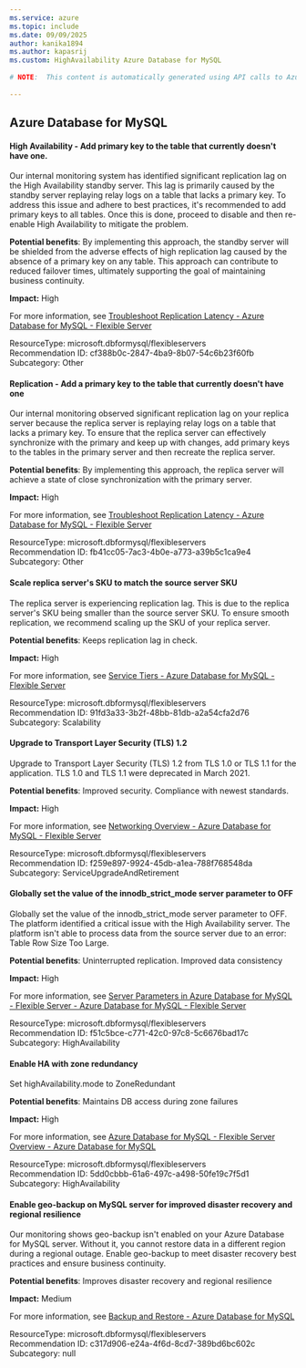 ```yaml
---
ms.service: azure
ms.topic: include
ms.date: 09/09/2025
author: kanika1894
ms.author: kapasrij
ms.custom: HighAvailability Azure Database for MySQL
  
# NOTE:  This content is automatically generated using API calls to Azure. Any edits made on these files will be overwritten in the next run of the script. 
  
---
```

  
## Azure Database for MySQL  
  
<!--cf388b0c-2847-4ba9-8b07-54c6b23f60fb_begin-->

#### High Availability - Add primary key to the table that currently doesn't have one.  
  
Our internal monitoring system has identified significant replication lag on the High Availability standby server. This lag is primarily caused by the standby server replaying relay logs on a table that lacks a primary key. To address this issue and adhere to best practices, it's recommended to add primary keys to all tables. Once this is done, proceed to disable and then re-enable High Availability to mitigate the problem.  
  
**Potential benefits**: By implementing this approach, the standby server will be shielded from the adverse effects of high replication lag caused by the absence of a primary key on any table. This approach can contribute to reduced failover times, ultimately supporting the goal of maintaining business continuity.  

**Impact:** High
  
For more information, see [Troubleshoot Replication Latency - Azure Database for MySQL - Flexible Server ](/azure/mysql/how-to-troubleshoot-replication-latency#no-primary-key-or-unique-key-on-a-table)  

ResourceType: microsoft.dbformysql/flexibleservers  
Recommendation ID: cf388b0c-2847-4ba9-8b07-54c6b23f60fb  
Subcategory: Other

<!--cf388b0c-2847-4ba9-8b07-54c6b23f60fb_end-->

<!--fb41cc05-7ac3-4b0e-a773-a39b5c1ca9e4_begin-->

#### Replication - Add a primary key to the table that currently doesn't have one  
  
Our internal monitoring observed significant replication lag on your replica server  because the replica server is replaying relay logs on a table that lacks a primary key. To ensure that the replica server can effectively synchronize with the primary and keep up with changes, add primary keys to the tables in the primary server and then recreate the replica server.  
  
**Potential benefits**: By implementing this approach, the replica server will achieve a state of close synchronization with the primary server.  

**Impact:** High
  
For more information, see [Troubleshoot Replication Latency - Azure Database for MySQL - Flexible Server ](/azure/mysql/how-to-troubleshoot-replication-latency#no-primary-key-or-unique-key-on-a-table)  

ResourceType: microsoft.dbformysql/flexibleservers  
Recommendation ID: fb41cc05-7ac3-4b0e-a773-a39b5c1ca9e4  
Subcategory: Other

<!--fb41cc05-7ac3-4b0e-a773-a39b5c1ca9e4_end-->

<!--91fd3a33-3b2f-48bb-81db-a2a54cfa2d76_begin-->

#### Scale replica server's SKU to match the source server SKU  
  
The replica server is experiencing replication lag. This is due to the replica server's SKU being smaller than the source server SKU. To ensure smooth replication, we recommend scaling up the SKU of your replica server.  
  
**Potential benefits**: Keeps replication lag in check.  

**Impact:** High
  
For more information, see [Service Tiers - Azure Database for MySQL - Flexible Server ](/azure/mysql/flexible-server/concepts-service-tiers-storage)  

ResourceType: microsoft.dbformysql/flexibleservers  
Recommendation ID: 91fd3a33-3b2f-48bb-81db-a2a54cfa2d76  
Subcategory: Scalability

<!--91fd3a33-3b2f-48bb-81db-a2a54cfa2d76_end-->

<!--f259e897-9924-45db-a1ea-788f768548da_begin-->

#### Upgrade to Transport Layer Security (TLS) 1.2  
  
Upgrade to Transport Layer Security (TLS) 1.2 from TLS 1.0 or TLS 1.1 for the application. TLS 1.0 and TLS 1.1 were deprecated in March 2021.  
  
**Potential benefits**: Improved security. Compliance with newest standards.  

**Impact:** High
  
For more information, see [Networking Overview - Azure Database for MySQL - Flexible Server](/azure/mysql/flexible-server/concepts-networking#tls-and-ssl)  

ResourceType: microsoft.dbformysql/flexibleservers  
Recommendation ID: f259e897-9924-45db-a1ea-788f768548da  
Subcategory: ServiceUpgradeAndRetirement

<!--f259e897-9924-45db-a1ea-788f768548da_end-->






<!--f51c5bce-c771-42c0-97c8-5c6676bad17c_begin-->

#### Globally set the value of the innodb_strict_mode server parameter to OFF  
  
Globally set the value of the innodb_strict_mode  server parameter to OFF. The platform identified a critical issue with the High Availability server. The platform isn't able to process data from the source server due to an error: Table Row Size Too Large.  
  
**Potential benefits**: Uninterrupted replication. Improved data consistency  

**Impact:** High
  
For more information, see [Server Parameters in Azure Database for MySQL - Flexible Server - Azure Database for MySQL - Flexible Server](https://aka.ms/innodb_strict_mode_serverpara)  

ResourceType: microsoft.dbformysql/flexibleservers  
Recommendation ID: f51c5bce-c771-42c0-97c8-5c6676bad17c  
Subcategory: HighAvailability

<!--f51c5bce-c771-42c0-97c8-5c6676bad17c_end-->

<!--5dd0cbbb-61a6-497c-a498-50fe19c7f5d1_begin-->

#### Enable HA with zone redundancy  
  
Set highAvailability.mode to ZoneRedundant  
  
**Potential benefits**: Maintains DB access during zone failures  

**Impact:** High
  
For more information, see [Azure Database for MySQL - Flexible Server Overview - Azure Database for MySQL](https://aka.ms/MysqlFlexibleServers)  

ResourceType: microsoft.dbformysql/flexibleservers  
Recommendation ID: 5dd0cbbb-61a6-497c-a498-50fe19c7f5d1  
Subcategory: HighAvailability

<!--5dd0cbbb-61a6-497c-a498-50fe19c7f5d1_end-->

<!--c317d906-e24a-4f6d-8cd7-389bd6bc602c_begin-->

#### Enable geo-backup on MySQL server for improved disaster recovery and regional resilience  
  
Our monitoring shows geo-backup isn't enabled on your Azure Database for MySQL server. Without it, you cannot restore data in a different region during a regional outage. Enable geo-backup to meet disaster recovery best practices and ensure business continuity.  
  
**Potential benefits**: Improves disaster recovery and regional resilience  

**Impact:** Medium
  
For more information, see [Backup and Restore - Azure Database for MySQL](https://aka.ms/mysql-geo-restore)  

ResourceType: microsoft.dbformysql/flexibleservers  
Recommendation ID: c317d906-e24a-4f6d-8cd7-389bd6bc602c  
Subcategory: null

<!--c317d906-e24a-4f6d-8cd7-389bd6bc602c_end-->

<!--articleBody-->
